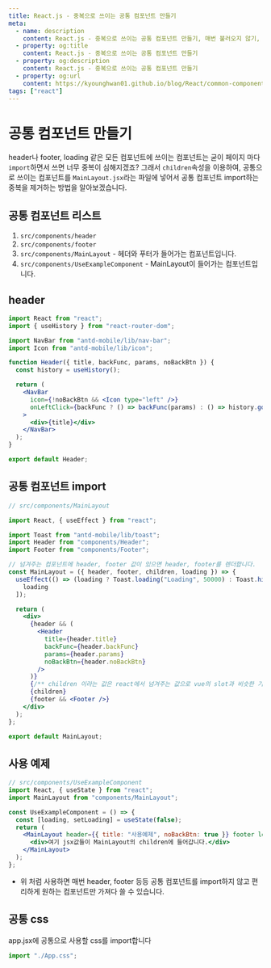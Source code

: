 ```yaml
---
title: React.js - 중복으로 쓰이는 공통 컴포넌트 만들기
meta:
  - name: description
    content: React.js - 중복으로 쓰이는 공통 컴포넌트 만들기, 매번 불러오지 않기, common component, redux
  - property: og:title
    content: React.js - 중복으로 쓰이는 공통 컴포넌트 만들기
  - property: og:description
    content: React.js - 중복으로 쓰이는 공통 컴포넌트 만들기
  - property: og:url
    content: https://kyounghwan01.github.io/blog/React/common-component/
tags: ["react"]
---
```


# 공통 컴포넌트 만들기

header나 footer, loading 같은 모든 컴포넌트에 쓰이는 컴포넌트는 굳이 페이지 마다 `import`하면서 쓰면 너무 중복이 심해지겠죠?
그래서 `children`속성을 이용하여, 공통으로 쓰이는 컴포넌트를 `MainLayout.jsx`라는 파일에 넣어서 공통 컴포넌트 import하는 중복을 제거하는 방법을 알아보겠습니다.

## 공통 컴포넌트 리스트

1. `src/components/header`
2. `src/components/footer`
3. `src/components/MainLayout` - 헤더와 푸터가 들어가는 컴포넌트입니다.
4. `src/components/UseExampleComponent` - MainLayout이 들어가는 컴포넌트입니다.

## header

```jsx
import React from "react";
import { useHistory } from "react-router-dom";

import NavBar from "antd-mobile/lib/nav-bar";
import Icon from "antd-mobile/lib/icon";

function Header({ title, backFunc, params, noBackBtn }) {
  const history = useHistory();

  return (
    <NavBar
      icon={!noBackBtn && <Icon type="left" />}
      onLeftClick={backFunc ? () => backFunc(params) : () => history.goBack(2)}
    >
      <div>{title}</div>
    </NavBar>
  );
}

export default Header;
```

## 공통 컴포넌트 import

```jsx
// src/components/MainLayout

import React, { useEffect } from "react";

import Toast from "antd-mobile/lib/toast";
import Header from "components/Header";
import Footer from "components/Footer";

// 넘겨주는 컴포넌트에 header, footer 값이 있으면 header, footer를 렌더합니다.
const MainLayout = ({ header, footer, children, loading }) => {
  useEffect(() => (loading ? Toast.loading("Loading", 50000) : Toast.hide()), [
    loading
  ]);

  return (
    <div>
      {header && (
        <Header
          title={header.title}
          backFunc={header.backFunc}
          params={header.params}
          noBackBtn={header.noBackBtn}
        />
      )}
      {/** children 이라는 값은 react에서 넘겨주는 값으로 vue의 slot과 비슷한 기능을 합니다. */}
      {children}
      {footer && <Footer />}
    </div>
  );
};

export default MainLayout;
```

## 사용 예제

```jsx
// src/components/UseExampleComponent
import React, { useState } from "react";
import MainLayout from "components/MainLayout";

const UseExampleComponent = () => {
  const [loading, setLoading] = useState(false);
  return (
    <MainLayout header={{ title: "사용예제", noBackBtn: true }} footer loading>
      <div>여기 jsx값들이 MainLayout의 children에 들어갑니다.</div>
    </MainLayout>
  );
};
```

- 위 처럼 사용하면 매번 header, footer 등등 공통 컴포넌트를 import하지 않고 편리하게 원하는 컴포넌트만 가져다 쓸 수 있습니다.

## 공통 css

app.jsx에 공통으로 사용할 css를 import합니다

```jsx
import "./App.css";
```

<TagLinks />

<Disqus />
